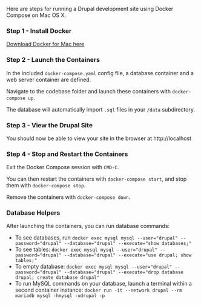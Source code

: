 Here are steps for running a Drupal development site using Docker Compose on Mac OS X.

### Step 1 - Install Docker

[Download Docker for Mac here](https://hub.docker.com/?overlay=onboarding)

### Step 2 - Launch the Containers

In the included `docker-compose.yaml` config file, a database container and a web server container are defined.

Navigate to the codebase folder and launch these containers with `docker-compose up`.

The database will automatically import `.sql` files in your `/data` subdirectory.

### Step 3 - View the Drupal Site

You should now be able to view your site in the browser at http://localhost

### Step 4 - Stop and Restart the Containers

Exit the Docker Compose session with `CMD-C`.

You can then restart the containers with `docker-compose start`, and stop them with `docker-compose stop`.

Remove the containers with `docker-compose down`.

### Database Helpers

After launching the containers, you can run database commands:

- To see databases, run `docker exec mysql mysql --user="drupal" --password="drupal" --database="drupal" --execute="show databases;"`
- To see tables: `docker exec mysql mysql --user="drupal" --password="drupal" --database="drupal" --execute="use drupal; show tables;"`
- To empty database: `docker exec mysql mysql --user="drupal" --password="drupal" --database="drupal" --execute="drop database drupal; create database drupal"`
- To run MySQL commands on your database, launch a terminal within a second container instance: `docker run -it --network drupal --rm mariadb mysql -hmysql -udrupal -p`
